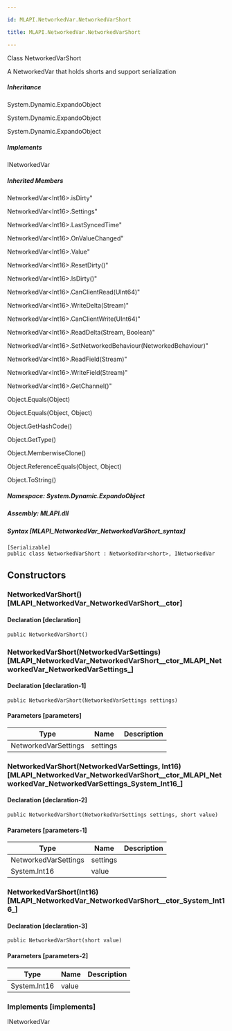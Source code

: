 ```yaml
---

id: MLAPI.NetworkedVar.NetworkedVarShort

title: MLAPI.NetworkedVar.NetworkedVarShort

---
```


Class NetworkedVarShort

<div class="markdown level0 summary" markdown="1">

A NetworkedVar that holds shorts and support serialization

</div>

<div class="markdown level0 conceptual" markdown="1">

</div>

<div class="inheritance" markdown="1">

##### Inheritance

<div class="level0" markdown="1">

System.Dynamic.ExpandoObject

</div>

<div class="level1" markdown="1">

System.Dynamic.ExpandoObject

</div>

<div class="level2" markdown="1">

System.Dynamic.ExpandoObject

</div>

</div>

<div markdown="1" classs="implements">

##### Implements

<div markdown="1">

INetworkedVar

</div>

</div>

<div class="inheritedMembers" markdown="1">

##### Inherited Members

<div markdown="1">

NetworkedVar\<Int16\>.isDirty"

</div>

<div markdown="1">

NetworkedVar\<Int16\>.Settings"

</div>

<div markdown="1">

NetworkedVar\<Int16\>.LastSyncedTime"

</div>

<div markdown="1">

NetworkedVar\<Int16\>.OnValueChanged"

</div>

<div markdown="1">

NetworkedVar\<Int16\>.Value"

</div>

<div markdown="1">

NetworkedVar\<Int16\>.ResetDirty()"

</div>

<div markdown="1">

NetworkedVar\<Int16\>.IsDirty()"

</div>

<div markdown="1">

NetworkedVar\<Int16\>.CanClientRead(UInt64)"

</div>

<div markdown="1">

NetworkedVar\<Int16\>.WriteDelta(Stream)"

</div>

<div markdown="1">

NetworkedVar\<Int16\>.CanClientWrite(UInt64)"

</div>

<div markdown="1">

NetworkedVar\<Int16\>.ReadDelta(Stream, Boolean)"

</div>

<div markdown="1">

NetworkedVar\<Int16\>.SetNetworkedBehaviour(NetworkedBehaviour)"

</div>

<div markdown="1">

NetworkedVar\<Int16\>.ReadField(Stream)"

</div>

<div markdown="1">

NetworkedVar\<Int16\>.WriteField(Stream)"

</div>

<div markdown="1">

NetworkedVar\<Int16\>.GetChannel()"

</div>

<div markdown="1">

Object.Equals(Object)

</div>

<div markdown="1">

Object.Equals(Object, Object)

</div>

<div markdown="1">

Object.GetHashCode()

</div>

<div markdown="1">

Object.GetType()

</div>

<div markdown="1">

Object.MemberwiseClone()

</div>

<div markdown="1">

Object.ReferenceEquals(Object, Object)

</div>

<div markdown="1">

Object.ToString()

</div>

</div>

##### **Namespace**: System.Dynamic.ExpandoObject

##### **Assembly**: MLAPI.dll

##### Syntax [MLAPI_NetworkedVar_NetworkedVarShort_syntax]

    [Serializable]
    public class NetworkedVarShort : NetworkedVar<short>, INetworkedVar

## Constructors <span id="MLAPI_NetworkedVar_NetworkedVarShort__ctor_"></span>

### NetworkedVarShort() [MLAPI_NetworkedVar_NetworkedVarShort__ctor]

<div class="markdown level1 summary" markdown="1">

</div>

<div class="markdown level1 conceptual" markdown="1">

</div>

#### Declaration [declaration]

    public NetworkedVarShort()

<span id="MLAPI_NetworkedVar_NetworkedVarShort__ctor_"></span>

### NetworkedVarShort(NetworkedVarSettings) [MLAPI_NetworkedVar_NetworkedVarShort__ctor_MLAPI_NetworkedVar_NetworkedVarSettings_]

<div class="markdown level1 summary" markdown="1">

</div>

<div class="markdown level1 conceptual" markdown="1">

</div>

#### Declaration [declaration-1]

    public NetworkedVarShort(NetworkedVarSettings settings)

#### Parameters [parameters]

| Type                 | Name                                        | Description |
|----------------------|---------------------------------------------|-------------|
| NetworkedVarSettings | <span class="parametername">settings</span> |             |

<span id="MLAPI_NetworkedVar_NetworkedVarShort__ctor_"></span>

### NetworkedVarShort(NetworkedVarSettings, Int16) [MLAPI_NetworkedVar_NetworkedVarShort__ctor_MLAPI_NetworkedVar_NetworkedVarSettings_System_Int16_]

<div class="markdown level1 summary" markdown="1">

</div>

<div class="markdown level1 conceptual" markdown="1">

</div>

#### Declaration [declaration-2]

    public NetworkedVarShort(NetworkedVarSettings settings, short value)

#### Parameters [parameters-1]

| Type                                   | Name                                        | Description |
|----------------------------------------|---------------------------------------------|-------------|
| NetworkedVarSettings                   | <span class="parametername">settings</span> |             |
| <span class="xref">System.Int16</span> | <span class="parametername">value</span>    |             |

<span id="MLAPI_NetworkedVar_NetworkedVarShort__ctor_"></span>

### NetworkedVarShort(Int16) [MLAPI_NetworkedVar_NetworkedVarShort__ctor_System_Int16_]

<div class="markdown level1 summary" markdown="1">

</div>

<div class="markdown level1 conceptual" markdown="1">

</div>

#### Declaration [declaration-3]

    public NetworkedVarShort(short value)

#### Parameters [parameters-2]

| Type                                   | Name                                     | Description |
|----------------------------------------|------------------------------------------|-------------|
| <span class="xref">System.Int16</span> | <span class="parametername">value</span> |             |

### Implements [implements]

<div markdown="1">

INetworkedVar

</div>
